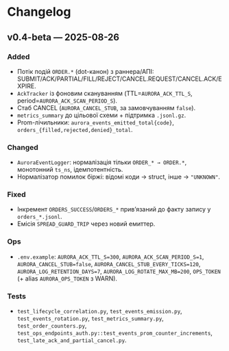 # Changelog

## v0.4-beta — 2025-08-26

### Added
- Потік подій `ORDER.*` (dot-канон) з раннера/АПІ: SUBMIT/ACK/PARTIAL/FILL/REJECT/CANCEL.REQUEST/CANCEL.ACK/EXPIRE.
- `AckTracker` із фоновим скануванням (TTL=`AURORA_ACK_TTL_S`, period=`AURORA_ACK_SCAN_PERIOD_S`).
- Стаб CANCEL (`AURORA_CANCEL_STUB`, за замовчуванням `false`).
- `metrics_summary` до цільової схеми + підтримка `.jsonl.gz`.
- Prom-лічильники: `aurora_events_emitted_total{code}`, `orders_{filled,rejected,denied}_total`.

### Changed
- `AuroraEventLogger`: нормалізація тільки `ORDER_* → ORDER.*`, монотонний `ts_ns`, ідемпотентність.
- Нормалізатор помилок біржі: відомі коди → struct, інше → `"UNKNOWN"`.

### Fixed
- Інкремент `ORDERS_SUCCESS`/`ORDERS_*` прив’язаний до факту запису у `orders_*.jsonl`.
- Емісія `SPREAD_GUARD_TRIP` через новий емиттер.

### Ops
- `.env.example`: `AURORA_ACK_TTL_S=300`, `AURORA_ACK_SCAN_PERIOD_S=1`, `AURORA_CANCEL_STUB=false`, `AURORA_CANCEL_STUB_EVERY_TICKS=120`, `AURORA_LOG_RETENTION_DAYS=7`, `AURORA_LOG_ROTATE_MAX_MB=200`, `OPS_TOKEN` (+ alias `AURORA_OPS_TOKEN` з WARN).

### Tests
- `test_lifecycle_correlation.py`, `test_events_emission.py`, `test_events_rotation.py`,
  `test_metrics_summary.py`, `test_order_counters.py`,
  `test_ops_endpoints_auth.py::test_events_prom_counter_increments`,
  `test_late_ack_and_partial_cancel.py`.
